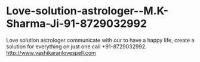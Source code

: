 # Love-solution-astrologer--M.K-Sharma-Ji-91-8729032992
Love solution astrologer communicate with our to have a happy life, create a solution  for everything on just one call +91-8729032992. http://www.vashikaranlovespell.com
